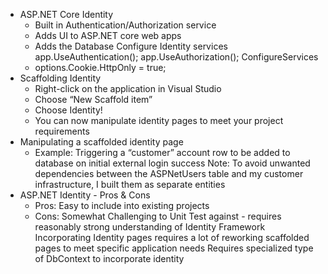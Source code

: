 * ASP.NET Core Identity
    * Built in Authentication/Authorization service 
    * Adds UI to ASP.NET core web apps
    *  Adds the Database Configure Identity services app.UseAuthentication(); app.UseAuthorization(); ConfigureServices 
    * options.Cookie.HttpOnly = true;
* Scaffolding Identity
    * Right-click on the application in Visual Studio
    *  Choose “New Scaffold item” 
    * Choose Identity! 
    * You can now manipulate identity pages to meet your project requirements
* Manipulating a scaffolded identity page
    * Example: Triggering a “customer” account row to be added to database on initial external login success Note: To avoid unwanted dependencies between the ASPNetUsers table and my customer infrastructure, I built them as separate entities
* ASP.NET Identity - Pros & Cons
    * Pros: Easy to include into existing projects
    * Cons: Somewhat Challenging to Unit Test against - requires reasonably strong understanding of Identity Framework Incorporating Identity pages requires a lot of reworking scaffolded pages to meet specific application needs Requires specialized type of DbContext to incorporate identity 